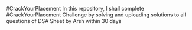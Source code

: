 #CrackYourPlacement In this repository, I shall complete #CrackYourPlacement Challenge by solving and uploading solutions to all questions of DSA Sheet by Arsh within 30 days
